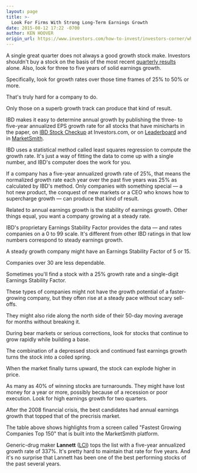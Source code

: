 ```yaml
---
layout: page
title: >-
  Look For Firms With Strong Long-Term Earnings Growth
date: 2015-08-12 17:22 -0700
author: KEN HOOVER
origin_url: https://www.investors.com/how-to-invest/investors-corner/what-is-annual-earnings-growth
---
```





A single great quarter does not always a good growth stock make. Investors shouldn't buy a stock on the basis of the most recent [quarterly results](http://education.investors.com/investors-corner/766086-how-to-buy-stocks.htm) alone. Also, look for three to five years of solid earnings growth.



Specifically, look for growth rates over those time frames of 25% to 50% or more.


That's truly hard for a company to do.


Only those on a superb growth track can produce that kind of result.


IBD makes it easy to determine annual growth by publishing the three- to five-year annualized EPS growth rate for all stocks that have minicharts in the paper, on [IBD Stock Checkup](http://research.investors.com/stock-checkup/?nav=ResearchCheckup) at Investors.com, or on [Leaderboard](http://leaderboard.investors.com/leaderboard/leaders/default.aspx) and in [MarketSmith](http://www.marketsmith.com/).


IBD uses a statistical method called least squares regression to compute the growth rate. It's just a way of fitting the data to come up with a single number, and IBD's computer does the work for you.


If a company has a five-year annualized growth rate of 25%, that means the normalized growth rate each year over the past five years was 25% as calculated by IBD's method. Only companies with something special — a hot new product, the conquest of new markets or a CEO who knows how to supercharge growth — can produce that kind of result.


Related to annual earnings growth is the stability of earnings growth. Other things equal, you want a company growing at a steady rate.


IBD's proprietary Earnings Stability Factor provides the data — and rates companies on a 0 to 99 scale. It's different from other IBD ratings in that low numbers correspond to steady earnings growth.


A steady growth company might have an Earnings Stability Factor of 5 or 15.


Companies over 30 are less dependable.


Sometimes you'll find a stock with a 25% growth rate and a single-digit Earnings Stability Factor.


These types of companies might not have the growth potential of a faster-growing company, but they often rise at a steady pace without scary sell-offs.


They might also ride along the north side of their 50-day moving average for months without breaking it.


During bear markets or serious corrections, look for stocks that continue to grow rapidly while building a base.


The combination of a depressed stock and continued fast earnings growth turns the stock into a coiled spring.


When the market finally turns upward, the stock can explode higher in price.


As many as 40% of winning stocks are turnarounds. They might have lost money for a year or more, possibly because of a recession or poor execution. Look for high earnings growth for two quarters.


After the 2008 financial crisis, the best candidates had annual earnings growth that topped that of the precrisis market.


The table above shows highlights from a screen called "Fastest Growing Companies Top 150" that is built into the MarketSmith platform.


Generic-drug maker **Lannett** ([LCI](https://research.investors.com/quote.aspx?symbol=LCI)) tops the list with a five-year annualized growth rate of 337%. It's pretty hard to maintain that rate for five years. And it's no surprise that Lannett has been one of the best performing stocks of the past several years.




